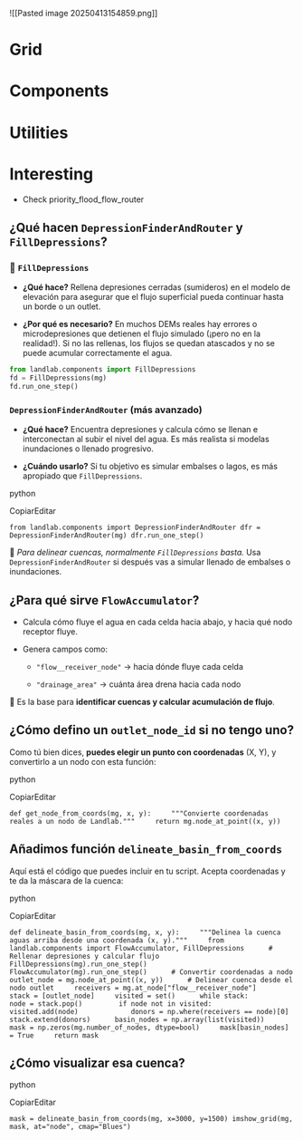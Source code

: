 ![[Pasted image 20250413154859.png]]
# Grid
# Components
# Utilities


# Interesting
- Check priority_flood_flow_router

## ¿Qué hacen `DepressionFinderAndRouter` y `FillDepressions`?

### 🔹 `FillDepressions`

- **¿Qué hace?** Rellena depresiones cerradas (sumideros) en el modelo de elevación para asegurar que el flujo superficial pueda continuar hasta un borde o un outlet.
    
- **¿Por qué es necesario?** En muchos DEMs reales hay errores o microdepresiones que detienen el flujo simulado (¡pero no en la realidad!). Si no las rellenas, los flujos se quedan atascados y no se puede acumular correctamente el agua.
```python
from landlab.components import FillDepressions
fd = FillDepressions(mg)
fd.run_one_step()
```
### `DepressionFinderAndRouter` (más avanzado)

- **¿Qué hace?** Encuentra depresiones y calcula cómo se llenan e interconectan al subir el nivel del agua. Es más realista si modelas inundaciones o llenado progresivo.
    
- **¿Cuándo usarlo?** Si tu objetivo es simular embalses o lagos, es más apropiado que `FillDepressions`.
    

python

CopiarEditar

`from landlab.components import DepressionFinderAndRouter dfr = DepressionFinderAndRouter(mg) dfr.run_one_step()`

📌 _Para delinear cuencas, normalmente `FillDepressions` basta._ Usa `DepressionFinderAndRouter` si después vas a simular llenado de embalses o inundaciones.
## ¿Para qué sirve `FlowAccumulator`?

- Calcula cómo fluye el agua en cada celda hacia abajo, y hacia qué nodo receptor fluye.
    
- Genera campos como:
    
    - `"flow__receiver_node"` → hacia dónde fluye cada celda
        
    - `"drainage_area"` → cuánta área drena hacia cada nodo
        

🔧 Es la base para **identificar cuencas y calcular acumulación de flujo**.

## ¿Cómo defino un `outlet_node_id` si no tengo uno?

Como tú bien dices, **puedes elegir un punto con coordenadas** (X, Y), y convertirlo a un nodo con esta función:

python

CopiarEditar

`def get_node_from_coords(mg, x, y):     """Convierte coordenadas reales a un nodo de Landlab."""     return mg.node_at_point((x, y))`

## Añadimos función `delineate_basin_from_coords`

Aquí está el código que puedes incluir en tu script. Acepta coordenadas y te da la máscara de la cuenca:

python

CopiarEditar

`def delineate_basin_from_coords(mg, x, y):     """Delinea la cuenca aguas arriba desde una coordenada (x, y)."""     from landlab.components import FlowAccumulator, FillDepressions      # Rellenar depresiones y calcular flujo     FillDepressions(mg).run_one_step()     FlowAccumulator(mg).run_one_step()      # Convertir coordenadas a nodo     outlet_node = mg.node_at_point((x, y))      # Delinear cuenca desde el nodo outlet     receivers = mg.at_node["flow__receiver_node"]     stack = [outlet_node]     visited = set()      while stack:         node = stack.pop()         if node not in visited:             visited.add(node)             donors = np.where(receivers == node)[0]             stack.extend(donors)      basin_nodes = np.array(list(visited))     mask = np.zeros(mg.number_of_nodes, dtype=bool)     mask[basin_nodes] = True     return mask`

## ¿Cómo visualizar esa cuenca?

python

CopiarEditar

`mask = delineate_basin_from_coords(mg, x=3000, y=1500) imshow_grid(mg, mask, at="node", cmap="Blues")`

